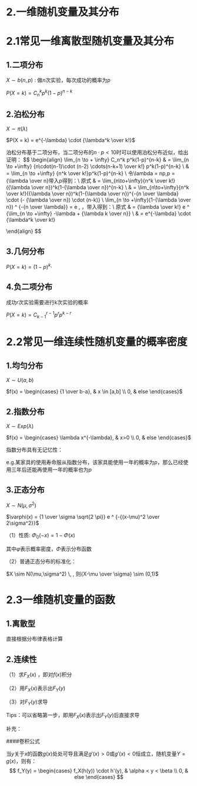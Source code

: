 # 2.一维随机变量及其分布

# 2.1常见一维离散型随机变量及其分布

## 1.二项分布

$X \sim b(n,p)$ : 做$n$次实验，每次成功的概率为$p$

$P(X = k) = C_n^k p^k(1-p)^{n-k}$

## 2.泊松分布

$X \sim \pi(\lambda)$

$P(X = k) = e^{-\lambda} \cdot {\lambda^k \over k!}$

泊松分布基于二项分布，当二项分布的$n\cdot p <10$时可以使用泊松分布近似，给出证明：
$$
\begin{align}
	\lim_{n \to + \infty} C_n^k p^k(1-p)^{n-k} 
	& = \lim_{n \to +\infty} {n\cdot(n-1)\cdot (n-2) \cdots(n-k+1) \over k!} p^k(1-p)^{n-k} \\
	& = \lim_{n \to +\infty} {n^k \over k!}p^k(1-p)^{n-k} \\
    令\lambda = np,p = {\lambda \over n}带入p得到：\\
    原式 & = \lim_{n\to+\infty}{n^k \over k!}({\lambda \over n})^k(1-{\lambda \over n})^{n-k} \\
    & = \lim_{n\to+\infty}{n^k \over k!}({\lambda \over n})^k(1-{\lambda \over n})^{-{n \over \lambda} \cdot (- {\lambda \over n}) \cdot (n-k)} \\
    \lim_{n \to +\infty}(1-{\lambda \over n}) ^ {-{n \over \lambda}} = e \, ，带入得到：\\
    原式 & = {\lambda \over k!} e ^ {\lim_{n \to +\infty} -\lambda + {\lambda k \over n}} \\
    & = e^{-\lambda} \cdot {\lambda^k \over k!}
	

\end{align}
$$

## 3.几何分布

$P(X = k) = (1-p)^k\cdotp$

## 4.负二项分布

成功$r$次实验需要进行$k$次实验的概率

$P(X = k) = C_{k-1}^{r-1} p^r p^{k-r}$

# 2.2常见一维连续性随机变量的概率密度

## 1.均匀分布

$X \sim U(a,b)$

$f(x) = \begin{cases} {1 \over b-a}, & x \in [a,b] \\ 0, & else \end{cases}$

## 2.指数分布

$X \sim Exp(\lambda)$

$f(x) = \begin{cases} \lambda x^{-\lambda}, & x>0 \\ 0, & else \end{cases}$

指数分布具有无记忆性：

e.g.某家具的使用寿命服从指数分布，该家具能使用一年的概率为$p$，那么已经使用三年后还能再使用一年的概率也为$p$

## 3.正态分布

$X \sim N(\mu,\sigma^2)$

$\varphi(x) = {1 \over \sigma \sqrt{2 \pi}} e ^ {-{(x-\mu)^2 \over 2\sigma^2}}$

（1）性质: $\Phi_0(-x) = 1 - \Phi(x)$

其中$\varphi$表示概率密度，$\Phi$表示分布函数

（2）普通正态分布的标准化：

$X \sim N(\mu,\sigma^2) \, , 则{X-\mu \over \sigma} \sim (0,1)$

# 2.3一维随机变量的函数

## 1.离散型

直接根据分布律表格计算

## 2.连续性

（1）求$F_X(x)$ ，即对$f(x)$积分

（2）用$F_X(x)$表示出$F_Y(y)$

（3）对$F_Y(y)$求导

Tips：可以省略第一步，即用$F_X(x)$表示出$F_Y(y)$后直接求导

补充：

####卷积公式

当$y$关于$x$的函数$g(x)$处处可导且满足$g'(x)>0$或$g'(x)<0$恒成立，随机变量$Y = g(x)$，则有：
$$
f_Y(y) = 
\begin{cases}
	f_X(h(y)) \cdot h'(y), & \alpha < y < \beta \\
	0, & else
\end{cases}
$$
